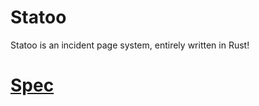 # Statoo

Statoo is an incident page system, entirely written in Rust!

# [Spec](https://annuel2.framapad.org/p/statut-rs)
